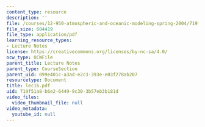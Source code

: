 ```yaml
---
content_type: resource
description: ''
file: /courses/12-950-atmospheric-and-oceanic-modeling-spring-2004/719f51a8b6e264499c303b57eb3b181d_lec16.pdf
file_size: 604419
file_type: application/pdf
learning_resource_types:
- Lecture Notes
license: https://creativecommons.org/licenses/by-nc-sa/4.0/
ocw_type: OCWFile
parent_title: Lecture Notes
parent_type: CourseSection
parent_uid: 099e401c-a3ad-e2c3-393e-e03f278ab207
resourcetype: Document
title: lec16.pdf
uid: 719f51a8-b6e2-6449-9c30-3b57eb3b181d
video_files:
  video_thumbnail_file: null
video_metadata:
  youtube_id: null
---
```

